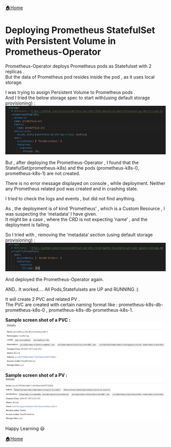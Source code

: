 [:house:Home](https://github.com/debbiswal/Articles)

# Deploying Prometheus StatefulSet with Persistent Volume in Prometheus-Operator  

Prometheus-Operator deploys Prometheus pods as Statefulset with 2 replicas .  
But the data of Prometheus pod resides inside the pod , as it uses local storage.  

I was trying to assign Persistent Volume to Prometheus pods .  
And I tried the below storage spec  to start with(using default storage provisioning) :  
![default](images/img1.png)  

But , after deploying the Prometheus-Operator , I found that the StatefulSet(prometheus-k8s) and the pods (prometheus-k8s-0, prometheus-k8s-1) are not created.  

There is no error message displayed on console , while deployment. Neither any Prometheus related pod was created and in crashing state.  

I tried to check the logs and events , but did not find anything.  

As , the deployment is of kind ‘Prometheus’ , which is a Custom Resource , I was suspecting the ‘metadata’ I have given.  
It might be a case , where the CRD is not expecting ‘name’ , and the deployment is failing.  

So I tried with , removing the ‘metadata’ section (using default storage provisioning) :  
![metadata](images/img2.png)  

And deployed the Prometheus-Operator again.  

AND.. It worked…. All  Pods,Statefulsets are UP and RUNNING :)  

It will create 2 PVC and related PV .  
The PVC are created with certain naming format like : prometheus-k8s-db-prometheus-k8s-0 , prometheus-k8s-db-prometheus-k8s-1.  

**Sample screen shot of a PVC :**  
![pvc](images/img3.png)  

**Sample screen shot of a PV :**  
![pv](images/img4.png)  

Happy Learning :smiley:  

[:house:Home](https://github.com/debbiswal/Articles)
